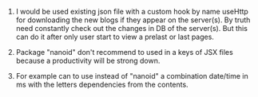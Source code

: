 1. I would be used existing json file with a custom hook by name useHttp for downloading the new blogs if they appear on the server(s). By truth  need constantly check out the changes in DB of the server(s). But this can do it after only user start to view a prelast or last pages.

2. Package "nanoid"  don't recommend to used in a keys of JSX files because a productivity will be strong down.

3. For example can to use instead of "nanoid" a combination date/time in ms with the letters dependencies from the contents.
